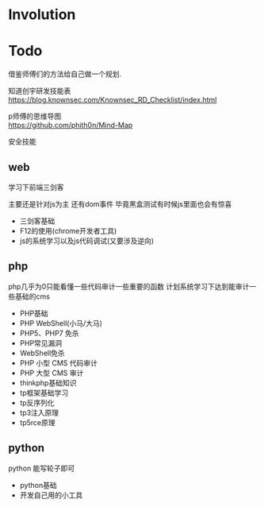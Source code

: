 # Involution
# Todo
借鉴师傅们的方法给自己做一个规划.

知道创宇研发技能表  
https://blog.knownsec.com/Knownsec_RD_Checklist/index.html   

p师傅的思维导图   
https://github.com/phith0n/Mind-Map  

安全技能

web
----------------------------------------------------------------------

学习下前端三剑客

主要还是针对js为主 还有dom事件
毕竟黑盒测试有时候js里面也会有惊喜
*    三剑客基础
*    F12的使用(chrome开发者工具)
*    js的系统学习以及js代码调试(又要涉及逆向)

php
---------------------------------------------------------
php几乎为0只能看懂一些代码审计一些重要的函数
计划系统学习下达到能审计一些基础的cms  

*    PHP基础
*    PHP WebShell(小马/大马)
*    PHP5、PHP7 免杀
*    PHP常见漏洞
*    WebShell免杀
*    PHP 小型 CMS 代码审计
*    PHP 大型 CMS 审计
*    thinkphp基础知识
*    tp框架基础学习
*    tp反序列化
*    tp3注入原理
*    tp5rce原理

python
---------------------------------------------------------
python
能写轮子即可  

*    python基础
*    开发自己用的小工具
